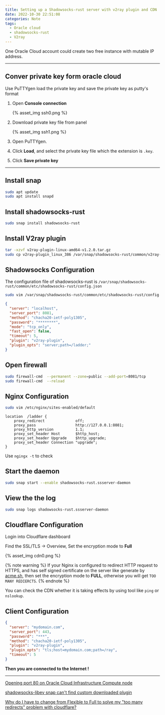 ```yaml
---
title: Setting up a Shadowsocks-rust server with v2ray plugin and CDN
date: 2022-10-30 22:51:08
categories: Note
tags:
  - Oracle cloud
  - shadowsocks-rust
  - V2ray
---
```


One Oracle Cloud account could create two free instance with mutable IP address.
<!-- more -->

---

## Conver private key form oracle cloud

Use PuTTYgen load the private key and save the private key as putty's format

1. Open **Console connection**
   
   {% asset_img ssh0.png %}

1. Download private key file from panel

   {% asset_img ssh1.png %}
   
1. Open PuTTYgen.

1. Click **Load**, and select the private key file which the extension is `.key`.

1. Click **Save private key**

---

## Install snap

```bash
sudo apt update
sudo apt install snapd
```

## Install shadowsocks-rust

```bash
sudo snap install shadowsocks-rust
```

## Install V2ray plugin

```bash
tar -xzvf v2ray-plugin-linux-amd64-v1.2.0.tar.gz
sudo cp v2ray-plugin_linux_386 /var/snap/shadowsocks-rust/common/v2ray-plugin
```

## Shadowsocks Configuration

The configuration file of shadowsocks-rust is `/var/snap/shadowsocks-rust/common/etc/shadowsocks-rust/config.json`

```bash
sudo vim /var/snap/shadowsocks-rust/common/etc/shadowsocks-rust/config.json
```

```json
{
  "server": "localhost",
  "server_port": 8081,
  "method": "chacha20-ietf-poly1305",
  "password": "********",
  "mode": "tcp_only",
  "fast_open": false,
  "timeout": 5,
  "plugin": "v2ray-plugin",
  "plugin_opts": "server;path=/ladder;"
}
```

## Open firewall

```bash
sudo firewall-cmd  --permanent --zone=public --add-port=8081/tcp
sudo firewall-cmd  --reload
```

## Nginx Configuration

```bash
sudo vim /etc/nginx/sites-enabled/default
```

```nginx
location  /ladder {
    proxy_redirect              off;
    proxy_pass                  http://127.0.0.1:8081;
    proxy_http_version          1.1;
    proxy_set_header Host       $http_host;
    proxy_set_header Upgrade    $http_upgrade;
    proxy_set_header Connection "upgrade";
}
```

Use `ngingx -t` to check

## Start the daemon

```bash
sudo snap start --enable shadowsocks-rust.ssserver-daemon
```

## View the the log

```bash
sudo snap logs shadowsocks-rust.ssserver-daemon
```

## Cloudflare Configuration

Login into Cloudflare dashboard

Find the SSL/TLS -> Overview, Set the encryption mode to **Full**

{% asset_img cdn0.png %}

{% note warning %}
If your Nginx is configured to redirect HTTP request to HTTPS, and has self signed certificate on the server like generate by [acme.sh](https://github.com/acmesh-official/acme.sh), then set the encryption mode to **FULL**, otherwise you will get `TOO MANY REDIERCTS`.
{% endnote %}


You can check the CDN whether it is taking effects by using tool like `ping` or `nslookup`. 

## Client Configuration

```json
{
  "server": "mydomain.com",
  "server_port": 443,
  "password": "***",
  "method": "chacha20-ietf-poly1305",
  "plugin": "v2ray-plugin",
  "plugin_opts": "tls;host=mydomain.com;path=/ray",
  "timeout": 5
}
```

**Then you are connected to the Internet !**

---

[Opening port 80 on Oracle Cloud Infrastructure Compute node](https://stackoverflow.com/a/54835902/6575354)

[shadowsocks-libev snap can't find custom downloaded plugin](https://github.com/shadowsocks/shadowsocks-libev/issues/2633#issuecomment-589652864)

[Why do I have to change from Flexible to Full to solve my "too many redirects" problem with cloudflare?](https://stackoverflow.com/q/70851543)
